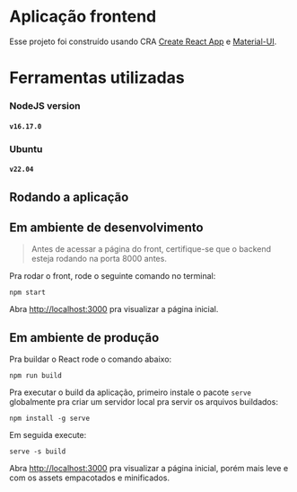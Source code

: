 # Aplicação frontend

Esse projeto foi construído usando CRA [Create React App](https://github.com/facebook/create-react-app) e [Material-UI](https://mui.com/).

# Ferramentas utilizadas
### NodeJS version
#### `v16.17.0`
### Ubuntu
#### `v22.04`

## Rodando a aplicação
## Em ambiente de desenvolvimento

> Antes de acessar a página do front, certifique-se que o backend esteja rodando na porta 8000 antes.

Pra rodar o front, rode o seguinte comando no terminal:

```
npm start
```

Abra [http://localhost:3000](http://localhost:3000) pra visualizar a página inicial.

## Em ambiente de produção

Pra buildar o React rode o comando abaixo:

```
npm run build
```

Pra executar o build da aplicação, primeiro instale o pacote `serve` globalmente pra criar um servidor local pra servir os arquivos buildados:

```
npm install -g serve
```

Em seguida execute:

```
serve -s build
```

Abra [http://localhost:3000](http://localhost:3000) pra visualizar a página inicial, porém mais leve e com os assets empacotados e minificados.
